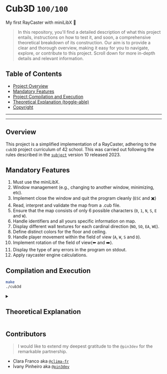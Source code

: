 # Cub3D `100/100`
My first RayCaster with miniLibX 🔫

>In this repository, you'll find a detailed description of what this project entails, instructions on how to test it, and soon, a comprehensive theoretical breakdown of its construction. Our aim is to provide a clear and thorough overview, making it easy for you to navigate, explore, or contribute to this project. Scroll down for more in-depth details and relevant information.

## Table of Contents
- [Project Overview](#overview)
- [Mandatory Features](#mandatory-features)
- [Project Compilation and Execution](#compilation-and-execution)
- [Theoretical Explanation (toggle-able)](#theoretical-explanation)
- [Copyright](#contributors)

---

---

## Overview

This project is a simplified implementation of a RayCaster, adhering to the `cub3D` project curriculum of 42 school. This was carried out following the rules described in the [`subject`](https://cdn.intra.42.fr/pdf/pdf/113054/en.subject.pdf) version 10 released 2023.

## Mandatory Features

1. Must use the miniLibX.
2. Window management (e.g., changing to another window, minimizing, etc).
3. Implement close the window and quit the program cleanly (`ESC` and ✖️)
4. Read, interpret and validate the map from a .cub file.
5. Ensure that the map consists of only 6 possible characters (`0`, `1`, `N`, `S`, `E` and `W`).
6. Handle identifiers and all yours specific information on map.
7. Display different wall textures for each cardinal direction (`NO`, `SO`, `EA`, `WE`).
8. Define distinct colors for the floor and ceiling.
9. Handle player movement within the field of view (`A`, `W`, `S` and `D`).
10. Implement rotation of the field of view(⬅️ and ➡️).
12. Display the type of any errors in the program on stdout.
13. Apply raycaster engine calculations.

## Compilation and Execution

```bash
make
./cub3d
```
<details><summary><h2 id="Theoretical Explanation">Theoretical Explanation</h2></summary>

  >soon

</details>

## Contributors

>I would like to extend my deepest gratitude to the `@pin3dev` for the remarkable partnership.

* Clara Franco aka [`@clima-fr`](https://github.com/clima-fr)
* Ívany Pinheiro aka [`@pin3dev`](https://github.com/pin3dev)

